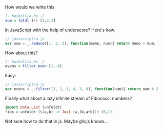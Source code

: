 How would we write this

```haskell
{- haskell/a.hs -}
sum = foldl (+) [1,2,3]
```

in JavaScript with the help of underscore? Here's how:

```javascript
// javascript/a.js
var sum = _.reduce([1, 2, 3], function(memo, num){ return memo + num; }, 0);
```

How about this?

```haskell
{- haskell/a.hs -}
evens = filter even [1..6]
```

Easy:

```javascript
// javascript/a.js
var evens = _.filter([1, 2, 3, 4, 5, 6], function(num){ return num % 2 == 0; });
```

Finally what about a lazy infinite stream of Fibonacci numbers?

```haskell
import Data.List (unfoldr)
fibs = unfoldr (\(a,b) -> Just (a,(b,a+b))) (0,1)
```

Not sure how to do that in js. Maybe ghcjs knows...
